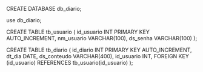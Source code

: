 CREATE DATABASE db_diario;


use db_diario;

CREATE TABLE tb_usuario (
    id_usuario INT PRIMARY KEY AUTO_INCREMENT,
    nm_usuario VARCHAR(100),
    ds_senha VARCHAR(100)
);


CREATE TABLE tb_diario (
    id_diario INT PRIMARY KEY AUTO_INCREMENT,
    dt_dia DATE,
    ds_conteudo VARCHAR(400),
    id_usuario INT,
    FOREIGN KEY (id_usuario) REFERENCES tb_usuario(id_usuario)
);
